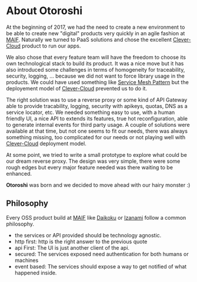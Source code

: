 # About Otoroshi

At the beginning of 2017, we had the need to create a new environment to be able to create new "digital" products very quickly in an agile fashion at <a href="https://www.maif.fr/" target="_blank">MAIF</a>. Naturally we turned to PaaS solutions and chose the excellent <a href="https://www.clever-cloud.com/">Clever-Cloud</a> product to run our apps. 

We also chose that every feature team will have the freedom to choose its own technological stack to build its product. It was a nice move but it has also introduced some challenges in terms of homogeneity for traceability, security, logging, ... because we did not want to force library usage in the products. We could have used something like <a href="http://philcalcado.com/2017/08/03/pattern_service_mesh.html" target="_blank">Service Mesh Pattern</a> but the deployement model of <a href="https://www.clever-cloud.com/">Clever-Cloud</a> prevented us to do it.

The right solution was to use a reverse proxy or some kind of API Gateway able to provide tracability, logging, security with apikeys, quotas, DNS as a service locator, etc. We needed something easy to use, with a human friendly UI, a nice API to extends its features, true hot reconfiguration, able to generate internal events for third party usage. A couple of solutions were available at that time, but not one seems to fit our needs, there was always something missing, too complicated for our needs or not playing well with <a href="https://www.clever-cloud.com/">Clever-Cloud</a> deployment model.

At some point, we tried to write a small prototype to explore what could be our dream reverse proxy. The design was very simple, there were some rough edges but every major feature needed was there waiting to be enhanced.

**Otoroshi** was born and we decided to move ahead with our hairy monster :)

## Philosophy 

Every OSS product build at <a href="https://www.maif.fr/" target="_blank">MAIF</a> like <a href="https://maif.github.io/daikoku/" target="_blank">Daikoku</a> or <a href="https://maif.github.io/izanami/" target="_blank">Izanami</a> follow a common philosophy. 

* the services or API provided should be technology agnostic.
* http first: http is the right answer to the previous quote   
* api First: The UI is just another client of the api. 
* secured: The services exposed need authentication for both humans or machines  
* event based: The services should expose a way to get notified of what happened inside.  

